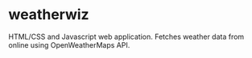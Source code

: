 # weatherwiz
HTML/CSS and Javascript web application. Fetches weather data from online using OpenWeatherMaps API.

